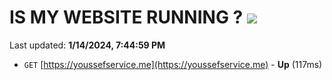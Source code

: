 # IS MY WEBSITE RUNNING ? [![](https://img.shields.io/static/v1?label=Sponsor&message=%E2%9D%A4&logo=GitHub&color=%23fe8e86)](https://github.com/sponsors/<username>)

Last updated: **1/14/2024, 7:44:59 PM**

- `GET` [https://youssefservice.me](https://youssefservice.me) - **Up** (117ms)
